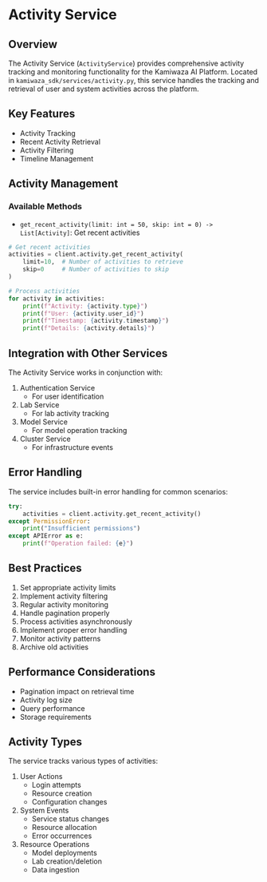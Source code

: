 # Activity Service

## Overview
The Activity Service (`ActivityService`) provides comprehensive activity tracking and monitoring functionality for the Kamiwaza AI Platform. Located in `kamiwaza_sdk/services/activity.py`, this service handles the tracking and retrieval of user and system activities across the platform.

## Key Features
- Activity Tracking
- Recent Activity Retrieval
- Activity Filtering
- Timeline Management

## Activity Management

### Available Methods
- `get_recent_activity(limit: int = 50, skip: int = 0) -> List[Activity]`: Get recent activities

```python
# Get recent activities
activities = client.activity.get_recent_activity(
    limit=10,  # Number of activities to retrieve
    skip=0     # Number of activities to skip
)

# Process activities
for activity in activities:
    print(f"Activity: {activity.type}")
    print(f"User: {activity.user_id}")
    print(f"Timestamp: {activity.timestamp}")
    print(f"Details: {activity.details}")
```

## Integration with Other Services
The Activity Service works in conjunction with:
1. Authentication Service
   - For user identification
2. Lab Service
   - For lab activity tracking
3. Model Service
   - For model operation tracking
4. Cluster Service
   - For infrastructure events

## Error Handling
The service includes built-in error handling for common scenarios:
```python
try:
    activities = client.activity.get_recent_activity()
except PermissionError:
    print("Insufficient permissions")
except APIError as e:
    print(f"Operation failed: {e}")
```

## Best Practices
1. Set appropriate activity limits
2. Implement activity filtering
3. Regular activity monitoring
4. Handle pagination properly
5. Process activities asynchronously
6. Implement proper error handling
7. Monitor activity patterns
8. Archive old activities

## Performance Considerations
- Pagination impact on retrieval time
- Activity log size
- Query performance
- Storage requirements

## Activity Types
The service tracks various types of activities:
1. User Actions
   - Login attempts
   - Resource creation
   - Configuration changes
2. System Events
   - Service status changes
   - Resource allocation
   - Error occurrences
3. Resource Operations
   - Model deployments
   - Lab creation/deletion
   - Data ingestion
